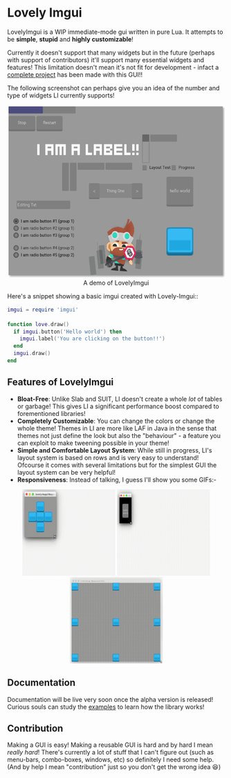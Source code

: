 # Lovely Imgui

LovelyImgui is a WIP immediate-mode gui written in pure Lua. It attempts to be **simple**, **stupid** and **highly customizable**!

Currently it doesn't support that many widgets but in the future (perhaps with support of contributors) it'll support many essential widgets and features! This limitation doesn't mean it's not fit for development - infact a [complete project](http://github.com/YoungNeer/brief>) has been made with this GUI!!

The following screenshot can perhaps give you an idea of the number and type of widgets LI currently supports!

<p align="center">
<a href="https://raw.githubusercontent.com/YoungNeer/lovely-imgui/examples/Screenshots/main.png"><img width=530 height=400 src="https://raw.githubusercontent.com/YoungNeer/lovely-imgui/examples/Screenshots/main.png"/></a><br>
  <span style="align:center">A demo of LovelyImgui</span>
</p>


Here's a snippet showing a basic imgui created with Lovely-Imgui::

```lua
imgui = require 'imgui'

function love.draw()
  if imgui.button('Hello world') then
    imgui.label('You are clicking on the button!!')
  end
  imgui.draw()
end
```

## Features of LovelyImgui

- **Bloat-Free**: Unlike Slab and SUIT, LI doesn't create a whole *lot* of tables or garbage! This gives LI a significant performance boost compared to forementioned libraries!
- **Completely Customizable**: You can change the colors or change the whole theme! Themes in LI are more like LAF in Java in the sense that themes not just define the look but also the "behaviour" - a feature you can exploit to make tweening possible in your theme!
- **Simple and Comfortable Layout System**: While still in progress, LI's layout system is based on rows and is very easy to understand! Ofcourse it comes with several limitations but for the simplest GUI the layout system can be very helpful!
- **Responsiveness**: Instead of talking, I guess I'll show you some GIFs:-
<p align="center">
<a href="https://raw.githubusercontent.com/YoungNeer/lovely-imgui/examples/Screenshots/responsive3.gif"><img width=215 height=200 src="https://raw.githubusercontent.com/YoungNeer/lovely-imgui/examples/Screenshots/responsive3.gif"/></a>
<a href="https://raw.githubusercontent.com/YoungNeer/lovely-imgui/examples/Screenshots/responsive1.gif"><img width=215 height=200 src="https://raw.githubusercontent.com/YoungNeer/lovely-imgui/examples/Screenshots/responsive1.gif"/></a>
<a href="https://raw.githubusercontent.com/YoungNeer/lovely-imgui/examples/Screenshots/responsive2.gif"><img width=215 height=200 src="https://raw.githubusercontent.com/YoungNeer/lovely-imgui/examples/Screenshots/responsive2.gif"/></a>
<br>

## Documentation

Documentation will be live very soon once the alpha version is released! Curious souls can study the [examples](https://github.com/YoungNeer/lovely-imgui/tree/examples) to learn how the library works!

## Contribution

Making a GUI is easy! Making a reusable GUI is hard and by hard I mean *really hard*! There's currently a lot of stuff that I can't figure out (such as menu-bars, combo-boxes, windows, etc) so definitely I need some help. (And by help I mean "contribution" just so you don't get the wrong idea :laughing:)

</p>
